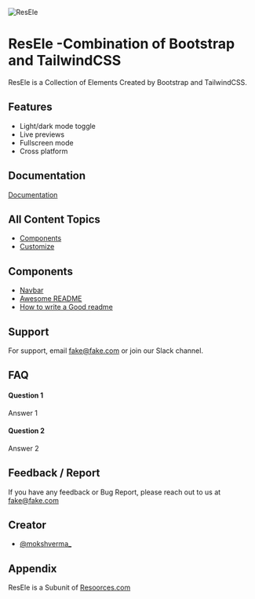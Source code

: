 
![ResEle](https://user-images.githubusercontent.com/72500226/139571032-d1469bab-f475-4a03-88d2-c80464e06101.png)


# ResEle -Combination of Bootstrap and TailwindCSS

ResEle is a Collection of Elements Created by Bootstrap and TailwindCSS. 

## Features

- Light/dark mode toggle
- Live previews
- Fullscreen mode
- Cross platform


## Documentation

[Documentation](https://linktodocumentation)



## All Content Topics

 - [Components](https://awesomeopensource.com/project/elangosundar/awesome-README-templates)
 - [Customize](https://github.com/matiassingers/awesome-readme)



## Components

 - [Navbar](https://awesomeopensource.com/project/elangosundar/awesome-README-templates)
 - [Awesome README](https://github.com/matiassingers/awesome-readme)
 - [How to write a Good readme](https://bulldogjob.com/news/449-how-to-write-a-good-readme-for-your-github-project)


## Support

For support, email fake@fake.com or join our Slack channel.


## FAQ

#### Question 1

Answer 1

#### Question 2

Answer 2


## Feedback / Report

If you have any feedback or Bug Report, please reach out to us at fake@fake.com


## Creator

- [@mokshverma_](https://www.twitter.com/mokshverma_)


## Appendix

ResEle is a Subunit of [Resoorces.com](https://www.resoorces.com/)
